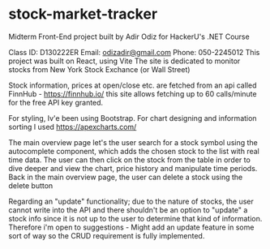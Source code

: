 # stock-market-tracker
Midterm Front-End project built by Adir Odiz for HackerU's .NET Course

Class ID: D130222ER
Email: odizadir@gmail.com
Phone: 050-2245012
This project was built on React, using Vite
The site is dedicated to monitor stocks from New York Stock Exchance (or Wall Street)

Stock information, prices at open/close etc. are fetched from an api called FinnHub - https://finnhub.io/
this site allows fetching up to 60 calls/minute for the free API key granted.

For styling, Iv'e been using Bootstrap.
For chart designing and information sorting I used https://apexcharts.com/ 

The main overview page let's the user search for a stock symbol using the autocomplete component, which adds the chosen stock to the list with real time data. The user can then click on the stock from the table in order to dive deeper and view the chart, price history and manipulate time periods.
Back in the main overview page, the user can delete a stock using the delete button

Regarding an "update" functionality; due to the nature of stocks, the user cannot write into the API and there shouldn't be an option to "update" a stock info since it is not up to the user to determine that kind of information. Therefore i'm open to suggestions - Might add an update feature in some sort of way so the CRUD requirement is fully implemented.
